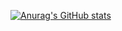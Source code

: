 
[![Anurag's GitHub stats](https://github-readme-stats.vercel.app/api?username=nicolas-van&show_icons=true&include_all_commits=true)](https://github.com/anuraghazra/github-readme-stats)
